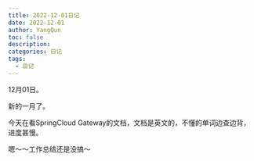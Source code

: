 ```yaml
---
title: 2022-12-01日记
date: 2022-12-01
author: YangQun
toc: false
description:
categories: 日记
tags:
  - 日记
---
```


12月01日。

新的一月了。

今天在看SpringCloud Gateway的文档，文档是英文的，不懂的单词边查边背，进度甚慢。

嗯～～工作总结还是没搞～
